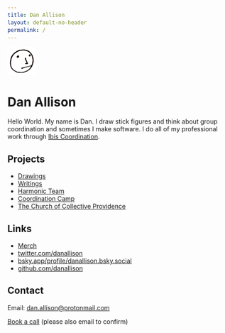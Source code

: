 ```yaml
---
title: Dan Allison
layout: default-no-header
permalink: /
---
```


<img src="/images/danallison-profile-pic-face-icon-logo.png" width="64px">

# Dan Allison

Hello World. My name is Dan. I draw stick figures and think about group coordination and sometimes I make software. I do all of my professional work through [Ibis Coordination](https://ibis-coordination.com).

## Projects

* [Drawings](/drawings)
* [Writings](/writings)
* [Harmonic Team](https://harmonic.team)
* [Coordination Camp](https://coordination.camp)
* [The Church of Collective Providence](https://collectiveprovidence.church)

## Links

* [Merch](https://danallison.threadless.com/)
* [twitter.com/danallison](https://twitter.com/danallison)
* [bsky.app/profile/danallison.bsky.social](https://bsky.app/profile/danallison.bsky.social)
* [github.com/danallison](https://github.com/danallison)

## Contact

Email: [dan.allison@protonmail.com](mailto:dan.allison@protonmail.com)

[Book a call](https://cal.com/danallison) (please also email to confirm)